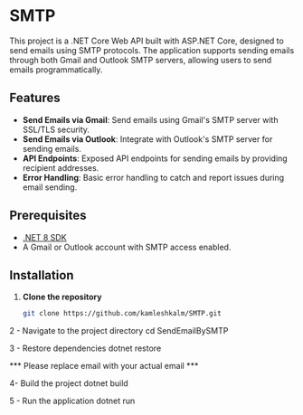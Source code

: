 # SMTP
This project is a .NET Core Web API built with ASP.NET Core, designed to send emails using SMTP protocols. The application supports sending emails through both Gmail and Outlook SMTP servers, allowing users to send emails programmatically.
## Features

- **Send Emails via Gmail**: Send emails using Gmail's SMTP server with SSL/TLS security.
- **Send Emails via Outlook**: Integrate with Outlook's SMTP server for sending emails.
- **API Endpoints**: Exposed API endpoints for sending emails by providing recipient addresses.
- **Error Handling**: Basic error handling to catch and report issues during email sending.

## Prerequisites

- [.NET 8 SDK](https://dotnet.microsoft.com/download/dotnet/8.0)
- A Gmail or Outlook account with SMTP access enabled.

## Installation

1. **Clone the repository**

   ```bash
   git clone https://github.com/kamleshkalm/SMTP.git
2 - Navigate to the project directory
    cd SendEmailBySMTP
    
3 - Restore dependencies
  dotnet restore

*** Please replace email with your actual email ***
  
4- Build the project
  dotnet build
  
5 - Run the application
  dotnet run

